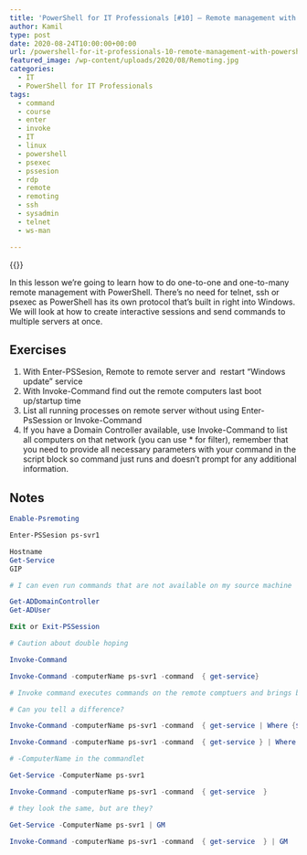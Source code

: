 ```yaml
---
title: 'PowerShell for IT Professionals [#10] – Remote management with PowerShell'
author: Kamil
type: post
date: 2020-08-24T10:00:00+00:00
url: /powershell-for-it-professionals-10-remote-management-with-powershell/
featured_image: /wp-content/uploads/2020/08/Remoting.jpg
categories:
  - IT
  - PowerShell for IT Professionals
tags:
  - command
  - course
  - enter
  - invoke
  - IT
  - linux
  - powershell
  - psexec
  - pssesion
  - rdp
  - remote
  - remoting
  - ssh
  - sysadmin
  - telnet
  - ws-man

---
```

{{<youtube TB2-Y3zFUb0>}}

In this lesson we&#8217;re going to learn how to do one-to-one and one-to-many remote management with PowerShell. There&#8217;s no need for telnet, ssh or psexec as PowerShell has its own protocol that&#8217;s built in right into Windows. We will look at how to create interactive sessions and send commands to multiple servers at once.

## Exercises

<ol type="1">
  <li>
    With Enter-PSSesion, Remote to remote server and&nbsp; restart &#8220;Windows update&#8221; service
  </li>
  <li>
    With Invoke-Command find out the remote computers last boot up/startup time
  </li>
  <li>
    List all running processes on remote server without using Enter-PsSession or Invoke-Command
  </li>
  <li>
    If you have a Domain Controller available, use Invoke-Command to list all computers on that network (you can use * for filter), remember that you need to provide all necessary parameters with your command in the script block so command just runs and doesn&#8217;t prompt for any additional information.
  </li>
</ol>

## Notes

```powershell
Enable-Psremoting

Enter-PSSesion ps-svr1

Hostname
Get-Service
GIP

# I can even run commands that are not available on my source machine

Get-ADDomainController
Get-ADUser

Exit or Exit-PSSession

# Caution about double hoping

Invoke-Command

Invoke-Command -computerName ps-svr1 -command  { get-service}

# Invoke command executes commands on the remote comptuers and brings back the results

# Can you tell a difference?

Invoke-Command -computerName ps-svr1 -command  { get-service | Where {$_.status -eq 'stopped' } }

Invoke-Command -computerName ps-svr1 -command  { get-service } | Where {$_.status -eq 'stopped' }

# -ComputerName in the commandlet

Get-Service -ComputerName ps-svr1

Invoke-Command -computerName ps-svr1 -command  { get-service  }

# they look the same, but are they?

Get-Service -ComputerName ps-svr1 | GM

Invoke-Command -computerName ps-svr1 -command  { get-service  } | GM
```